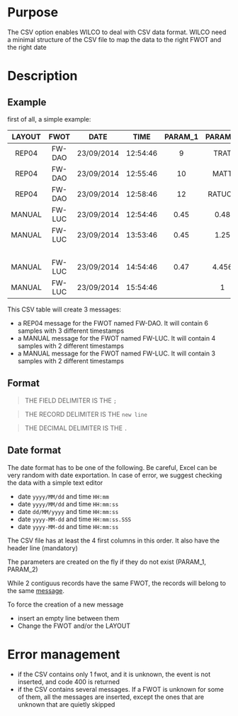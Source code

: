 # Purpose

The CSV option enables WILCO to deal with CSV data format. WILCO need a minimal structure of the CSV file to map the data to the right FWOT and the right date

# Description
## Example
first of all, a simple example:

| LAYOUT  | FWOT   | DATE       | TIME     | PARAM_1 | PARAM_2 | ... |
|:------:|:------:|:----------:|:--------:|:-------:|:-------:|:---:|
|  REP04 | FW-DAO | 23/09/2014 | 12:54:46 | 9       | TRAT    | ... |
|  REP04 | FW-DAO | 23/09/2014 | 12:55:46 | 10      | MATT    | ... |
|  REP04 | FW-DAO | 23/09/2014 | 12:58:46 | 12      | RATUCH  | ... |
| MANUAL | FW-LUC | 23/09/2014 | 12:54:46 | 0.45    | 0.48    | ... |
| MANUAL | FW-LUC | 23/09/2014 | 13:53:46 | 0.45    | 1.25    | ... |
|        |        |            |          |         |         | ... |
| MANUAL | FW-LUC | 23/09/2014 | 14:54:46 | 0.47    | 4.456   | ... |
| MANUAL | FW-LUC | 23/09/2014 | 15:54:46 |         | 1       | ... |

This CSV table will create 3 messages:
* a REP04 message for the FWOT named FW-DAO. It will contain 6 samples with 3 different timestamps
* a MANUAL message for the FWOT named FW-LUC. It will contain 4 samples with 2 different timestamps
* a MANUAL message for the FWOT named FW-LUC. It will contain 3 samples with 2 different timestamps

## Format

> THE FIELD DELIMITER IS THE `;`

> THE RECORD DELIMITER IS THE `new line`

> THE DECIMAL DELIMITER IS THE `.`

## Date format

The date format has to be one of the following. Be careful, Excel can be very random with date exportation. In case of error, we suggest checking the data with a simple text editor

* date `yyyy/MM/dd` and time `HH:mm`
* date `yyyy/MM/dd` and time `HH:mm:ss`
* date `dd/MM/yyyy` and time `HH:mm:ss`
* date `yyyy-MM-dd` and time `HH:mm:ss.SSS`
* date `yyyy-MM-dd` and time `HH:mm:ss`

The CSV file has at least the 4 first columns in this order. It also have the header line (mandatory)

The parameters are created on the fly if they do not exist (PARAM_1, PARAM_2)

While 2 contiguus records have the same FWOT, the records will belong to the same [message](https://github.com/flightwatching/wilco-api/blob/master/java/com/fw/wilco/api/InputMessageV3IO.java).

To force the creation of a new message
* insert an empty line between them
* Change the FWOT and/or the LAYOUT

# Error management

* if the CSV contains only 1 fwot, and it is unknown, the event is not inserted, and code 400 is returned
* if the CSV contains several messages. If a FWOT is unknown for some of them, all the messages are inserted, except the ones that are unknown that are quietly skipped
